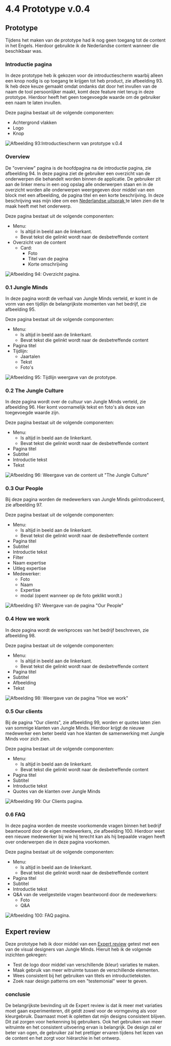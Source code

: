 # 4.4 Prototype v.0.4

## Prototype

Tijdens het maken van de prototype had ik nog geen toegang tot de content in het Engels. Hierdoor gebruikte ik de Nederlandse content wanneer die beschikbaar was.

### Introductie pagina 

In deze prototype heb ik gekozen voor de introductiescherm waarbij alleen een knop nodig is op toegang te krijgen tot heb product, zie afbeelding 93. Ik heb deze keuze gemaakt omdat ondanks dat door het invullen van de naam de tool persoonlijker maakt, komt deze feature niet terug in deze prototype. Hierdoor heeft het geen toegevoegde waarde om de gebruiker een naam te laten invullen. 

Deze pagina bestaat uit de volgende componenten:

* Achtergrond vlakken
* Logo
* Knop

![Afbeelding 93:Introductiescherm van prototype v.0.4](../.gitbook/assets/home%20%282%29.jpg)

### Overview 

De "overview" pagina is de hoofdpagina na de introductie pagina, zie afbeelding 94. In deze pagina ziet de gebruiker een overzicht van de onderwerpen die behandelt worden binnen de applicatie. De gebruiker zit aan de linker menu in een oog opslag alle onderwerpen staan en in de overzicht worden alle onderwerpen weergegeven door middel van een block met een afbeelding, de pagina titel en een korte beschrijving. In deze beschrijving was mijn idee om een [Nederlandse uitsprak ](4.2-identiteit-and-merkbeleving.md#nederlandse-uitspraken)te laten zien die te maak heeft met het onderwerp. 

Deze pagina bestaat uit de volgende componenten:

* Menu:
  * Is altijd in beeld aan de linkerkant.
  * Bevat tekst die gelinkt wordt naar de desbetreffende content
* Overzicht van de content
  * Card:
    * Foto
    * Titel van de pagina
    * Korte omschrijving

![Afbeelding 94: Overzicht pagina. ](../.gitbook/assets/overview.jpg)

### 0.1 Jungle Minds

In deze pagina wordt de verhaal van Jungle Minds verteld, er komt in de vorm van een tijdlijn de belangrijkste momenten van het bedrijf, zie afbeelding 95. 

Deze pagina bestaat uit de volgende componenten:

* Menu:
  * Is altijd in beeld aan de linkerkant.
  * Bevat tekst die gelinkt wordt naar de desbetreffende content
* Pagina titel
* Tijdlijn:
  * Jaartalen
  * Tekst
  * Foto's

![Afbeelding 95: Tijdlijn weergave van de prototype. ](../.gitbook/assets/0.1-jungle-minds.jpg)

### 0.2 The Jungle Culture

In deze pagina wordt over de cultuur van Jungle Minds verteld, zie afbeelding 96. Hier komt voornamelijk tekst en foto's als deze van toegevoegde waarde zijn.

Deze pagina bestaat uit de volgende componenten:

* Menu:
  * Is altijd in beeld aan de linkerkant.
  * Bevat tekst die gelinkt wordt naar de desbetreffende content
* Pagina titel
* Subtitel
* Introductie tekst
* Tekst

![Afbeelding 96: Weergave van de content uit &quot;The Jungle Culture&quot;](../.gitbook/assets/0.2-the-jungle-culture-copy%20%282%29.jpg)

### 0.3 Our People

Bij deze pagina worden de medewerkers van Jungle Minds geïntroduceerd, zie afbeelding 97.

Deze pagina bestaat uit de volgende componenten:

* Menu:
  * Is altijd in beeld aan de linkerkant.
  * Bevat tekst die gelinkt wordt naar de desbetreffende content
* Pagina titel
* Subtitel
* Introductie tekst
* Filter
* Naam expertise
* Uitleg expertise
* Medewerker:
  * Foto
  * Naam
  * Expertise
  * modal \(opent wanneer op de foto geklikt wordt.\)

![Afbeelding 97: Weergave van de pagina &quot;Our People&quot;](../.gitbook/assets/0.3-our-people-copy%20%283%29.jpg)

### 0.4 How we work

In deze pagina wordt de werkproces van het bedrijf beschreven, zie afbeelding 98.

Deze pagina bestaat uit de volgende componenten:

* Menu:
  * Is altijd in beeld aan de linkerkant.
  * Bevat tekst die gelinkt wordt naar de desbetreffende content
* Pagina titel
* Subtitel
* Afbeelding
* Tekst

![Afbeelding 98: Weergave van de pagina &quot;Hoe we work&quot;](../.gitbook/assets/0.4-how-we-work.jpg)

### 0.5 Our clients

Bij de pagina "Our clients", zie afbeelding 99, worden er quotes laten zien van sommige klanten van Jungle Minds. Hierdoor krijgt de nieuwe medewerker een beter beeld van hoe klanten de samenwerking met Jungle Minds voor zich zien.

Deze pagina bestaat uit de volgende componenten:

* Menu:
  * Is altijd in beeld aan de linkerkant.
  * Bevat tekst die gelinkt wordt naar de desbetreffende content
* Pagina titel
* Subtitel
* Introductie tekst
* Quotes van de klanten over Jungle Minds

![Afbeelding 99: Our Clients pagina. ](../.gitbook/assets/0.5-our-clients-copy%20%281%29.jpg)

### 0.6 FAQ

In deze pagina worden de meeste voorkomende vragen binnen het bedrijf beantwoord door de eigen medewerkers, zie afbeelding 100. Hierdoor weet een nieuwe medewerker bij wie hij terecht kan als hij bepaalde vragen heeft over onderwerpen die in deze pagina voorkomen.

Deze pagina bestaat uit de volgende componenten:

* Menu:
  * Is altijd in beeld aan de linkerkant.
  * Bevat tekst die gelinkt wordt naar de desbetreffende content
* Pagina titel
* Subtitel
* Introductie tekst
* Q&A van de veelgestelde vragen beantwoord door de medewerkers:
  * Foto
  * Q&A

![Afbeelding 100: FAQ pagina.](../.gitbook/assets/0.6-faq-copy%20%282%29.jpg)

## Expert review

Deze prototype heb ik door middel van een [Expert review](../6.5-prototype-tests/6.5.3-expert-review-v0.4.md) getest met een van de visual designers van Jungle Minds. Hieruit heb ik de volgende inzichten gekregen:

* Test de logo door middel van verschillende \(kleur\) variaties te maken.
* Maak gebruik van meer witruimte tussen de verschillende elementen.
* Wees consistent bij het gebruiken van titels en introductieteksten.
* Zoek naar design patterns om een "testemonial" weer te geven. 

### conclusie

De belangrijkste bevinding uit de Expert review is dat ik meer met variaties moet gaan experimenteren, dit geldt zowel voor de vormgeving als voor kleurgebruik. Daarnaast moet ik opletten dat mijn designs consistent blijven. Dit zal zorgen voor herkenning bij gebruikers. Ook het gebruiken van meer witruimte en het consistent uitvoering ervan is belangrijk. De design zal er beter van ogen, de gebruiker zal het prettiger ervaren tijdens het lezen van de content en het zorgt voor hiërarchie in het ontwerp.


